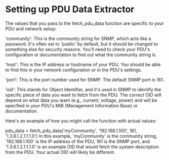 
# Setting up PDU Data Extractor


The values that you pass to the fetch_pdu_data function are specific to your PDU and network setup:

'community': This is the community string for SNMP, which acts like a password. It's often set to 'public' by default, but it should be changed to something else for security reasons. You'll need to check your PDU's configuration or documentation to find out what the community string is.

'host': This is the IP address or hostname of your PDU. You should be able to find this in your network configuration or in the PDU's settings.

'port': This is the port number used for SNMP. The default SNMP port is 161.

'oid': This stands for Object Identifier, and it's used in SNMP to identify the specific piece of data you want to fetch from the PDU. The correct OID will depend on what data you want (e.g., current, voltage, power) and will be specified in your PDU's MIB (Management Information Base) or documentation.

Here's an example of how you might call the function with actual values:

pdu_data = fetch_pdu_data('myCommunity', '192.168.1.100', 161, '1.3.6.1.2.1.1.1.0')
In this example, 'myCommunity' is the community string, '192.168.1.100' is the IP address of the PDU, 161 is the SNMP port, and '1.3.6.1.2.1.1.1.0' is an example OID that would fetch the system description from the PDU. Your actual OID will likely be different.